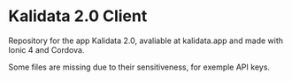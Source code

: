 # Kalidata 2.0 Client
Repository for the app Kalidata 2.0, avaliable at kalidata.app and made with Ionic 4 and Cordova.

Some files are missing due to their sensitiveness, for exemple API keys.